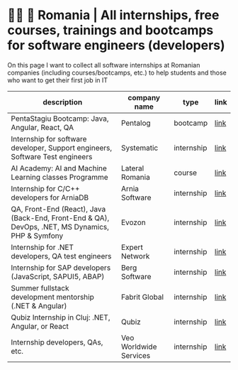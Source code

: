 # 👨‍💻 🚀 Romania | All internships, free courses, trainings and bootcamps for software engineers (developers)

On this page I want to collect all software internships at Romanian companies (including courses/bootcamps, etc.) to help students and those who want to get their first job in IT


| description                                                                                      | company name           | type       | link                                                                                                                               |
|--------------------------------------------------------------------------------------------------|------------------------|------------|------------------------------------------------------------------------------------------------------------------------------------|
| PentaStagiu Bootcamp: Java, Angular, React, QA                                                   | Pentalog               | bootcamp   | [link](https://digital-platform.pentalog.com/pentastagiu-brasov-registration.html)                                                 |
| Internship for software developer, Support engineers, Software Test engineers                    | Systematic             | internship | [link](https://systematic.com/en-gb/careers/early-careers/internship-in-romania/)                                                  |
| AI Academy: AI and Machine Learning classes Programme                                            | Lateral Romania        | course     | [link](https://www.facebook.com/Lateral.Romania/photos/a.120557274809217/1114963732035228/)                                        |
| Internship for C/C++ developers for ArniaDB                                                      | Arnia Software         | internship | [link](https://www.arnia.com/jobs/internship-arniadb/)                                                                             |
| QA, Front-End (React), Java (Back-End, Front-End & QA), DevOps, .NET, MS Dynamics, PHP & Symfony | Evozon                 | internship | [link](https://www.evozon.com/internship-info/)                                                                                    |
| Internship for .NET developers, QA test engineers                                                | Expert Network         | internship | [link](https://expertnetwork.eu/careers-internships/)                                                                              |
| Internship for SAP developers (JavaScript, SAPUI5, ABAP)                                         | Berg Software          | internship | [link](https://www.linkedin.com/posts/berg-computers-srl_internship-sapdevelopment-opportunity-activity-6929684261557927936-ytCm/) |
| Summer fullstack development mentorship (.NET & Angular)                                         | Fabrit Global          | internship | [link](https://fabritglobal.com/careers/internship/)                                                                               |
| Qubiz Internship in Cluj: .NET, Angular, or React                                                | Qubiz                  | internship | [link](https://hey.qubiz.com/internship/)                                                                                          |
| Internship developers, QAs, etc.                                                                 | Veo Worldwide Services | internship | [link](https://veocareers.recruitee.com/entry-level-jobs-and-internships?utm_source=devstart.xyz)                                  |

